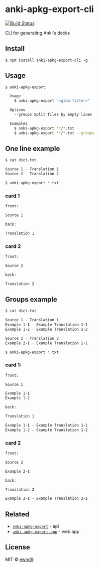 # anki-apkg-export-cli

[![Build Status](https://travis-ci.org/ewnd9/anki-apkg-export-cli.svg?branch=master)](https://travis-ci.org/ewnd9/anki-apkg-export-cli)

CLI for generating Anki's decks

## Install

```
$ npm install anki-apkg-export-cli -g
```

## Usage

```sh
$ anki-apkg-export

  Usage
    $ anki-apkg-export "<glob-filter>"

  Options
    --groups Split files by empty lines

  Examples
    $ anki-apkg-export **/*.txt
    $ anki-apkg-export **/*.txt --groups
```

## One line example

```sh
$ cat dict.txt

Source 1 - Translation 1
Source 2 - Translation 2

$ anki-apkg-export *.txt
```

### card 1

```txt
front:

Source 1

back:

Translation 1
```

### card 2

```txt
front:

Source 2

back:

Translation 2
```

## Groups example

```sh
$ cat dict.txt

Source 1 - Translation 1
Example 1-1 - Example Translation 1-1
Example 1-2 - Example Translation 1-2

Source 2 - Translation 2
Example 2-1 - Example Translation 2-1

$ anki-apkg-export *.txt
```

### card 1:

```txt
front:

Source 1

Example 1-1
Example 1-2

back:

Translation 1

Example 1-1 - Example Translation 1-1
Example 1-2 - Example Translation 1-2
```

### card 2

```txt
front:

Source 2

Example 2-1

back:

Translation 2

Example 2-1 - Example Translation 2-1
```


## Related

- [`anki-apkg-export`](https://github.com/ewnd9/anki-apkg-export) - api
- [`anki-apkg-export-app`](http://ewnd9.com/anki-apkg-export-app/) - web app

## License

MIT © [ewnd9](http://ewnd9.com)

